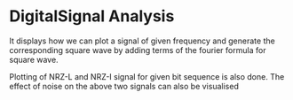 # DigitalSignal Analysis
It displays how we can plot a signal of given frequency and generate the corresponding square wave by adding terms of the fourier formula for square wave.

Plotting of NRZ-L and NRZ-I signal for given bit sequence is also done.
The effect of noise on the above two signals can also be visualised
